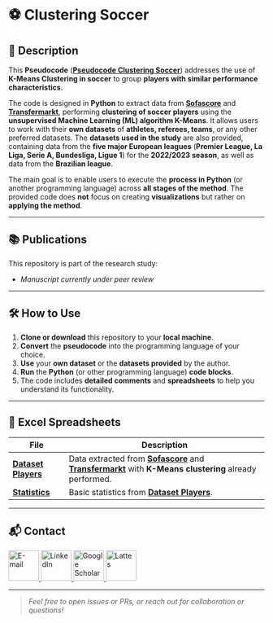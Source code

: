 # ⚽ Clustering Soccer

## 📝 Description

This **Pseudocode** ([**Pseudocode Clustering Soccer**](PseudocodeClusteringSoccer.md)) addresses the use of **K-Means Clustering in soccer** to group **players with similar performance characteristics**.

The code is designed in **Python** to extract data from [**Sofascore**](https://sofascore.com/) and [**Transfermarkt**](https://www.transfermarkt.com/), performing **clustering of soccer players** using the **unsupervised Machine Learning (ML) algorithm K-Means**. It allows users to work with their **own datasets** of **athletes, referees, teams**, or any other preferred datasets. The **datasets used in the study** are also provided, containing data from the **five major European leagues** (**Premier League, La Liga, Serie A, Bundesliga, Ligue 1**) for the **2022/2023 season**, as well as data from the **Brazilian league**.

The main goal is to enable users to execute the **process in Python** (or another programming language) across **all stages of the method**. The provided code does **not** focus on creating **visualizations** but rather on **applying the method**.

---

## 📚 Publications

This repository is part of the research study:

-  *Manuscript currently under peer review*
---

## 🛠️ How to Use

1. **Clone or download** this repository to your **local machine**.  
2. **Convert** the **pseudocode** into the programming language of your choice.  
3. **Use** your **own dataset** or the **datasets provided** by the author.  
4. **Run** the **Python** (or other programming language) **code blocks**.  
5. The code includes **detailed comments** and **spreadsheets** to help you understand its functionality.  

---

## 📁 Excel Spreadsheets

| File | Description |
|------|-------------|
| [**Dataset Players**](Dataset_Players.xlsx) | Data extracted from [**Sofascore**](https://sofascore.com/) and [**Transfermarkt**](https://www.transfermarkt.com/) with **K-Means clustering** already performed. |
| [**Statistics**](Statistics.xlsx) | Basic statistics from [**Dataset Players**](Dataset_Players.xlsx). |

---

## 📬 Contact

<a href="mailto:matheusc_pereira@hotmail.com">
  <img src="https://i.ibb.co/k6Ddn36k/email.png" alt="E-mail" height="60"/>
</a>
<a href="https://www.linkedin.com/in/matheuscostapereira/">
  <img src="https://i.ibb.co/Kx4rZxdr/linkedin.png" alt="LinkedIn" height="60"/>
</a>
<a href="https://scholar.google.com.br/citations?user=1iDBIzYAAAAJ&hl=en-us">
  <img src="https://i.ibb.co/SwsRKK1t/scholar.png" alt="Google Scholar" height="60"/>
</a>
<a href="https://lattes.cnpq.br/7025666927284220">
  <img src="https://i.ibb.co/1fMjS38j/lattes.png" alt="Lattes" height="60"/>
</a>

---

> _Feel free to open issues or PRs, or reach out for collaboration or questions!_
